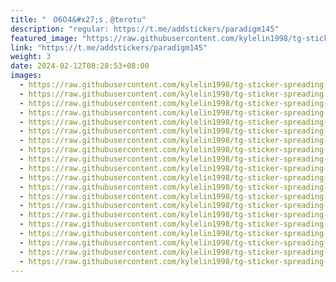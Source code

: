 ```yaml
---
title: "ㅤ𝟢𝟨𝟢𝟦&#x27;𝗌﹐@terotu"
description: "regular: https://t.me/addstickers/paradigm145"
featured_image: "https://raw.githubusercontent.com/kylelin1998/tg-sticker-spreading-worldwide-images/main/img/2a020bdc-5326-4330-bd0f-5b1364b5c383.jpg"
link: "https://t.me/addstickers/paradigm145"
weight: 3
date: 2024-02-12T08:28:53+08:00
images:
  - https://raw.githubusercontent.com/kylelin1998/tg-sticker-spreading-worldwide-images/main/img/2a020bdc-5326-4330-bd0f-5b1364b5c383.jpg
  - https://raw.githubusercontent.com/kylelin1998/tg-sticker-spreading-worldwide-images/main/img/08626f30-616e-4060-833a-142e8cf1a266.jpg
  - https://raw.githubusercontent.com/kylelin1998/tg-sticker-spreading-worldwide-images/main/img/77ce6e8e-5f6a-40cc-ae55-367402ac4d91.jpg
  - https://raw.githubusercontent.com/kylelin1998/tg-sticker-spreading-worldwide-images/main/img/25ec8154-f2a1-4fed-8769-71bbca0ffd75.jpg
  - https://raw.githubusercontent.com/kylelin1998/tg-sticker-spreading-worldwide-images/main/img/9303988c-a64e-4861-a5f7-596d7f3b06e8.jpg
  - https://raw.githubusercontent.com/kylelin1998/tg-sticker-spreading-worldwide-images/main/img/cea42850-fd29-48f3-b6cb-4eb5382281fe.jpg
  - https://raw.githubusercontent.com/kylelin1998/tg-sticker-spreading-worldwide-images/main/img/9fd57e3a-976d-41d4-950e-173accbd5c84.jpg
  - https://raw.githubusercontent.com/kylelin1998/tg-sticker-spreading-worldwide-images/main/img/3ad40f0d-6514-4f96-80db-de77e25a6ad6.jpg
  - https://raw.githubusercontent.com/kylelin1998/tg-sticker-spreading-worldwide-images/main/img/763b580c-dccb-4469-9828-9f197b809c04.jpg
  - https://raw.githubusercontent.com/kylelin1998/tg-sticker-spreading-worldwide-images/main/img/f50c52d5-f503-4378-925f-730daa3a643c.jpg
  - https://raw.githubusercontent.com/kylelin1998/tg-sticker-spreading-worldwide-images/main/img/1e50ca2c-dbb7-479e-bce2-504cc3777dad.jpg
  - https://raw.githubusercontent.com/kylelin1998/tg-sticker-spreading-worldwide-images/main/img/8a0a4176-f9dd-45fd-8d57-1a4119a86113.jpg
  - https://raw.githubusercontent.com/kylelin1998/tg-sticker-spreading-worldwide-images/main/img/811dea79-df12-45fa-adf4-73f35339e322.jpg
  - https://raw.githubusercontent.com/kylelin1998/tg-sticker-spreading-worldwide-images/main/img/82d30810-45be-41cb-9261-cd2578bcb3bf.jpg
  - https://raw.githubusercontent.com/kylelin1998/tg-sticker-spreading-worldwide-images/main/img/fbb4dd3f-c323-4507-a6de-e6cd9d827fac.jpg
  - https://raw.githubusercontent.com/kylelin1998/tg-sticker-spreading-worldwide-images/main/img/1ffe1d66-e454-4546-b111-1381b6969189.jpg
  - https://raw.githubusercontent.com/kylelin1998/tg-sticker-spreading-worldwide-images/main/img/9c53e47f-9a2b-45b5-a01a-10605579bfb5.jpg
  - https://raw.githubusercontent.com/kylelin1998/tg-sticker-spreading-worldwide-images/main/img/97ef7a11-3386-4d70-ab37-23a16f8828a7.jpg
  - https://raw.githubusercontent.com/kylelin1998/tg-sticker-spreading-worldwide-images/main/img/e40cddd1-866c-4284-89d0-8fee795e9c1d.jpg
  - https://raw.githubusercontent.com/kylelin1998/tg-sticker-spreading-worldwide-images/main/img/9a2c14d4-5ae0-47ae-a1b1-28f90c79d4a6.jpg
---
```

